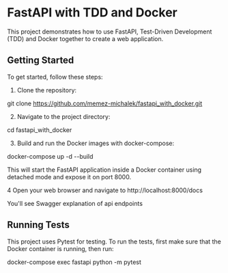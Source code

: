 # FastAPI with TDD and Docker

This project demonstrates how to use FastAPI, Test-Driven Development (TDD) and Docker together to create a web application.

## Getting Started

To get started, follow these steps:

1. Clone the repository:

git clone https://github.com/memez-michalek/fastapi_with_docker.git

2. Navigate to the project directory:

cd fastapi_with_docker

3. Build and run the Docker images with docker-compose:

docker-compose up -d --build

This will start the FastAPI application inside a Docker container using detached mode and expose it on port 8000.

4 Open your web browser and navigate to http://localhost:8000/docs

You'll see Swagger explanation of api endpoints


## Running Tests

This project uses Pytest for testing. To run the tests, first make sure that the Docker container is running, then run:

docker-compose exec fastapi python -m pytest



